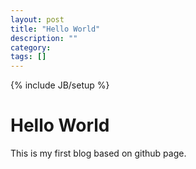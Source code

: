 ```yaml
---
layout: post
title: "Hello World"
description: ""
category: 
tags: []
---
```

{% include JB/setup %}

# Hello World
This is my first blog based on github page.
